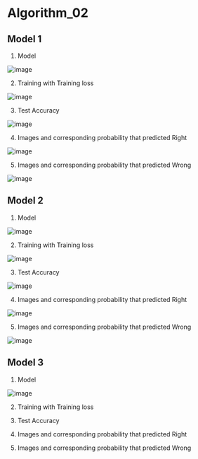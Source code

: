 # Algorithm_02

## Model 1
1. Model

![image](https://user-images.githubusercontent.com/48917718/121754209-f5672f80-cb4e-11eb-8ad0-422dfacd6862.png)

2. Training with Training loss

![image](https://user-images.githubusercontent.com/48917718/121754241-09ab2c80-cb4f-11eb-88ca-a713ec37bf37.png)

3. Test Accuracy

![image](https://user-images.githubusercontent.com/48917718/121754263-1b8ccf80-cb4f-11eb-805a-44f19eb51669.png)

4. Images and corresponding probability that predicted Right

![image](https://user-images.githubusercontent.com/48917718/121754272-23e50a80-cb4f-11eb-930f-0428b40cbdf8.png)

5. Images and corresponding probability that predicted Wrong

![image](https://user-images.githubusercontent.com/48917718/121754287-2c3d4580-cb4f-11eb-977d-6a2c02c25d4d.png)



## Model 2
1. Model

![image](https://user-images.githubusercontent.com/48917718/121754576-f187dd00-cb4f-11eb-9778-0ee6285c7992.png)

2. Training with Training loss

![image](https://user-images.githubusercontent.com/48917718/121754778-6f4be880-cb50-11eb-9811-c24c75c1ed8d.png)

3. Test Accuracy

![image](https://user-images.githubusercontent.com/48917718/121754794-783cba00-cb50-11eb-9a85-dabb7cb07cc8.png)

4. Images and corresponding probability that predicted Right

![image](https://user-images.githubusercontent.com/48917718/121754807-7ffc5e80-cb50-11eb-8fba-e9cbc395cbb9.png)

5. Images and corresponding probability that predicted Wrong

![image](https://user-images.githubusercontent.com/48917718/121754820-85f23f80-cb50-11eb-833d-a7481931b316.png)

## Model 3
1. Model

![image](https://user-images.githubusercontent.com/48917718/121754835-91456b00-cb50-11eb-8ece-c37f361299a5.png)

2. Training with Training loss


3. Test Accuracy

4. Images and corresponding probability that predicted Right


5. Images and corresponding probability that predicted Wrong
